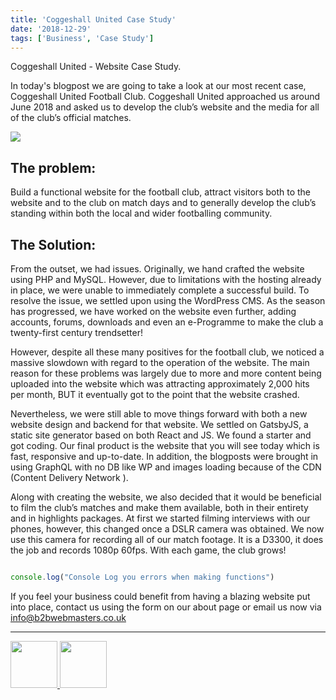 ```yaml
---
title: 'Coggeshall United Case Study'
date: '2018-12-29'
tags: ['Business', 'Case Study']
---
```

<article>
Coggeshall United - Website Case Study. 

In today's blogpost we are going to take a look at our most recent case, Coggeshall United Football Club. Coggeshall United approached us around June 2018 and asked us to develop the club’s website and the media for all of the club’s official matches. 

<img src="https://res.cloudinary.com/b2b-webmasters/image/upload/v1541334369/coggershall-united/45271019_616921225425021_4370068896569360384_n.jpg" />
<h1>
The problem:
</h1>
 Build a functional website for the football club, attract visitors both to the website and to the club on match days and to generally develop the club’s standing within both the local and wider footballing community. 
<br />
<h1>
The Solution:
</h1>
From the outset, we had issues. Originally, we hand crafted the website using PHP and MySQL. However, due to limitations with the hosting already in place, we were unable to immediately complete a successful build. To resolve the issue, we settled upon using the WordPress CMS. As the season has progressed, we have worked on the website even further, adding accounts, forums, downloads and even an e-Programme to make the club a twenty-first century trendsetter! 

However, despite all these many positives for the football club, we noticed a massive slowdown with regard to the operation of the website. The main reason for these problems was largely due to more and more content being uploaded into the website which was attracting approximately 2,000 hits per month, BUT it eventually got to the point that the website crashed. 

Nevertheless, we were still able to move things forward with both a new website design and backend for that website. We settled on GatsbyJS, a static site generator based on both React and JS. We found a starter and got coding. Our final product is the website that you will see today which is fast, responsive and up-to-date. In addition, the blogposts were brought in using GraphQL with no DB like WP and images loading because of the CDN (Content Delivery Network ). 

Along with creating the website, we also decided that it would be beneficial to film the club’s matches and make them available, both in their entirety and in highlights packages. At first we started filming interviews with our phones, however, this changed once a DSLR camera was obtained. We now use this camera for recording all of our match footage. It is a D3300, it does the job and records 1080p 60fps. 
With each game, the club grows!


```javascript

console.log("Console Log you errors when making functions")
```
</article>

If you feel your business could benefit from having a blazing website put into place, contact us using the form on our about page or email us now via info@b2bwebmasters.co.uk

<hr /><a href="https://www.facebook.com/gareth.davies.gazza">
<img src="https://res.cloudinary.com/b2b-webmasters/image/upload/v1543795074/coggershall-united/iconfinder_2018_social_media_popular_app_logo_facebook_3225194.png"  width="75" height="75"/>
</a>
<a href="https://twitter.com/GarethMedia">
<img src="https://res.cloudinary.com/b2b-webmasters/image/upload/v1543795374/coggershall-united/iconfinder_2018_social_media_popular_app_logo_twitter_3225183.png"  width="75" height="75"/>
</a>